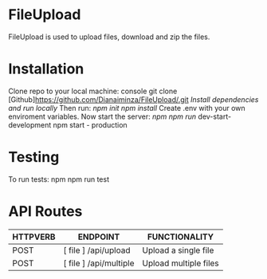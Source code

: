 # FileUpload
FileUpload is used to upload files, download and zip the files.

# Installation
Clone repo to your local machine:
console git clone  [Github]https://github.com/Dianaiminza/FileUpload/.git *Install dependencies and run locally*
Then run: *npm init npm install* Create .env with your own enviroment variables. Now start the server: *npm npm run* dev-start-development npm start - production

# Testing
To run tests: npm npm run test

# API Routes
 HTTPVERB     | ENDPOINT      | FUNCTIONALITY     
------------- | ------------- | -------------
  POST        |[ file ] /api/upload |Upload a single file
 POST         | [ file ] /api/multiple |Upload multiple files

